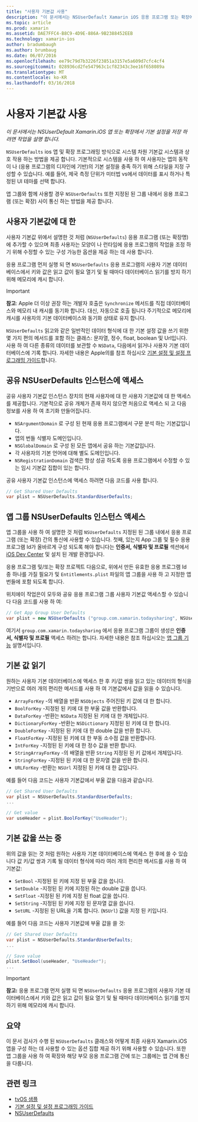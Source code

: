 ```yaml
---
title: "사용자 기본값 사용"
description: "이 문서에서는 NSUserDefault Xamarin iOS 응용 프로그램 또는 확장에서에서 기본 설정을 저장 하려면 작업을 설명 합니다."
ms.topic: article
ms.prod: xamarin
ms.assetid: DAE7FFC4-B8C9-4D9E-886A-9B2388452EEB
ms.technology: xamarin-ios
author: bradumbaugh
ms.author: brumbaug
ms.date: 06/07/2016
ms.openlocfilehash: ee79c79d7b3226f23851a3157e5a609d7cfc4cf4
ms.sourcegitcommit: 028936cd2fe547963c1cf82343c3ee16f658089a
ms.translationtype: MT
ms.contentlocale: ko-KR
ms.lasthandoff: 03/16/2018
---
```

# <a name="working-with-user-defaults"></a>사용자 기본값 사용

_이 문서에서는 NSUserDefault Xamarin.iOS 앱 또는 확장에서 기본 설정을 저장 하려면 작업을 설명 합니다._


`NSUserDefaults` ios 앱 및 확장 프로그래밍 방식으로 시스템 차원 기본값 시스템과 상호 작용 하는 방법을 제공 합니다. 기본적으로 시스템을 사용 하 여 사용자는 앱의 동작이 나 (응용 프로그램의 디자인에 기반)의 기본 설정을 충족 하기 위해 스타일을 지정 구성할 수 있습니다. 예를 들어, 제국 측정 단위가 미터법 vs에서 데이터를 표시 하거나 특정된 UI 테마를 선택 합니다.

앱 그룹와 함께 사용할 경우 `NSUserDefaults` 또한 지정된 된 그룹 내에서 응용 프로그램 (또는 확장) 사이 통신 하는 방법을 제공 합니다.

<a name="About-User-Defaults" />

## <a name="about-user-defaults"></a>사용자 기본값에 대 한

사용자 기본값 위에서 설명한 것 처럼 (`NSUserDefaults`) 응용 프로그램 (또는 확장명)에 추가할 수 있으며 최종 사용자는 모양이 나 런타임에 응용 프로그램의 작업을 조정 하기 위해 수정할 수 있는 구성 가능한 옵션을 제공 하는 데 사용 합니다.

응용 프로그램 먼저 실행 되 면 `NSUserDefaults` 응용 프로그램의 사용자 기본 데이터베이스에서 키와 값은 읽고 값이 필요 열기 및 될 때마다 데이터베이스 읽기를 방지 하기 위해 메모리에 캐시 합니다. 

> [!IMPORTANT]
> **참고**: Apple 더 이상 권장 하는 개발자 호출은 `Synchronize` 메서드를 직접 데이터베이스와 메모리 내 캐시를 동기화 합니다. 대신, 자동으로 호출 됩니다 주기적으로 메모리에 캐시를 사용자의 기본 데이터베이스와 동기화 상태로 유지 합니다.

`NSUserDefaults` 읽고와 같은 일반적인 데이터 형식에 대 한 기본 설정 값을 쓰기 위한 몇 가지 편의 메서드를 포함 하는 클래스: 문자열, 정수, float, boolean 및 Url입니다. 사용 하 여 다른 종류의 데이터를 보관할 수 `NSData`, 다음에서 읽거나 사용자 기본 데이터베이스에 기록 합니다. 자세한 내용은 Apple의를 참조 하십시오 [기본 설정 및 설정 프로그래밍 가이드](https://developer.apple.com/library/mac/documentation/Cocoa/Conceptual/UserDefaults/Introduction/Introduction.html#//apple_ref/doc/uid/10000059i)합니다.

<a name="Accessing-the-Shared-NSUserDefaults-Instance" />

## <a name="accessing-the-shared-nsuserdefaults-instance"></a>공유 NSUserDefaults 인스턴스에 액세스 

공유 사용자 기본값 인스턴스 장치의 현재 사용자에 대 한 사용자 기본값에 대 한 액세스를 제공합니다. 기본적으로 공유 개체가 존재 하지 않으면 처음으로 액세스 되 고 다음 정보를 사용 하 여 초기화 만들어집니다.

- `NSArgumentDomain` 로 구성 된 현재 응용 프로그램에서 구문 분석 하는 기본값입니다.
- 앱의 번들 식별자 도메인입니다.
- `NSGlobalDomain` 로 구성 된 모든 앱에서 공유 하는 기본값입니다.
- 각 사용자의 기본 언어에 대해 별도 도메인입니다.
- `NSRegistrationDomain` 검색은 항상 성공 하도록 응용 프로그램에서 수정할 수 있는 임시 기본값 집합이 있는 합니다.

공유 사용자 기본값 인스턴스에 액세스 하려면 다음 코드를 사용 합니다.

```csharp
// Get Shared User Defaults
var plist = NSUserDefaults.StandardUserDefaults;
```

<a name="Accessing-an-App-Group-NSUserDefaults-Instance" />

## <a name="accessing-an-app-group-nsuserdefaults-instance"></a>앱 그룹 NSUserDefaults 인스턴스 액세스

앱 그룹을 사용 하 여 설명한 것 처럼 `NSUserDefaults` 지정된 된 그룹 내에서 응용 프로그램 (또는 확장) 간의 통신에 사용할 수 있습니다. 첫째, 있는지 App 그룹 및 필수 응용 프로그램 Id가 올바르게 구성 되도록 해야 합니다는 **인증서, 식별자 및 프로필** 섹션에서 [iOS Dev Center](https://developer.apple.com/devcenter/ios/) 및 설치 된 개발 환경입니다.

응용 프로그램 및/또는 확장 프로젝트 다음으로, 위에서 만든 유효한 응용 프로그램 Id 중 하나를 가질 필요가 및 `Entitlements.plist` 파일의 앱 그룹을 사용 하 고 지정한 앱 번들에 포함 되도록 합니다.

위치에이 작업은이 모두와 공유 응용 프로그램 그룹 사용자 기본값 액세스할 수 있습니다 다음 코드를 사용 하 여:

```csharp
// Get App Group User Defaults
var plist = new NSUserDefaults ("group.com.xamarin.todaysharing", NSUserDefaultsType.SuiteName);
```

여기서 `group.com.xamarin.todaysharing` 에서 응용 프로그램 그룹이 생성은 **인증서, 식별자 및 프로필** 액세스 하려는 합니다. 자세한 내용은 참조 하십시오는 [앱 그룹 기능](~/ios/deploy-test/provisioning/capabilities/app-groups-capabilities.md) 설명서입니다.

<a name="Reading-Default-Values" />

## <a name="reading-default-values"></a>기본 값 읽기

원하는 사용자 기본 데이터베이스에 액세스 한 후 키/값 쌍을 읽고 있는 데이터의 형식을 기반으로 여러 개의 편리한 메서드를 사용 하 여 기본값에서 값을 읽을 수 있습니다.

- `ArrayForKey` -의 배열을 반환 `NSObjects` 주어진된 키 값에 대 한 합니다.
- `BoolForKey` -지정된 된 키에 대 한 부울 값을 반환합니다.
- `DataForKey` -반환는 `NSData` 지정된 된 키에 대 한 개체입니다.
- `DictionaryForKey` -반환는 `NSDictionary` 지정된 된 키에 대 한 합니다.
- `DoubleForKey` -지정된 된 키에 대 한 double 값을 반환 합니다.
- `FloatForKey` -지정된 된 키에 대 한 부동 소수점 값을 반환합니다.
- `IntForKey` -지정된 된 키에 대 한 정수 값을 반환 합니다.
- `StringArrayForKey` -의 배열을 반환 `String` 지정된 된 키 값에서 개체입니다.
- `StringForKey` -지정된 된 키에 대 한 문자열 값을 반환 합니다.
- `URLForKey` -반환는 `NSUrl` 지정된 된 키에 대 한 값입니다.

예를 들어 다음 코드는 사용자 기본값에서 부울 값을 다음과 같습니다.

```csharp
// Get Shared User Defaults
var plist = NSUserDefaults.StandardUserDefaults;
...

// Get value
var useHeader = plist.BoolForKey("UseHeader");

```

<a name="Writing-Default-Values" />

## <a name="writing-default-values"></a>기본 값을 쓰는 중

위의 값을 읽는 것 처럼 원하는 사용자 기본 데이터베이스에 액세스 한 후에 쓸 수 있습니다 값 키/값 쌍과 기록 될 데이터 형식에 따라 여러 개의 편리한 메서드를 사용 하 여 기본값:

- `SetBool` -지정된 된 키에 지정 된 부울 값을 씁니다.
- `SetDouble` -지정된 된 키에 지정된 하는 double 값을 씁니다.
- `SetFloat` -지정된 된 키에 지정 된 float 값을 씁니다.
- `SetString` -지정된 된 키에 지정 된 문자열 값을 씁니다.
- `SetURL` -지정된 된 URL을 기록 합니다. (`NSUrl`) 값을 지정 된 키입니다.

예를 들어 다음 코드는 사용자 기본값에 부울 값을 쓸 것:

```csharp
// Get Shared User Defaults
var plist = NSUserDefaults.StandardUserDefaults;
...

// Save value
plist.SetBool(useHeader, "UseHeader");
...

```

> [!IMPORTANT]
> **참고:** 응용 프로그램 먼저 실행 되 면 `NSUserDefaults` 응용 프로그램의 사용자 기본 데이터베이스에서 키와 값은 읽고 값이 필요 열기 및 될 때마다 데이터베이스 읽기를 방지 하기 위해 메모리에 캐시 합니다.



<a name="Summary" />

## <a name="summary"></a>요약

이 문서 검사가 수행 된 `NSUserDefaults` 클래스와 어떻게 최종 사용자 Xamarin.iOS 앱을 구성 하는 데 사용할 수 있는 옵션 집합 제공 하기 위해 사용할 수 있습니다. 또한 앱 그룹을 사용 하 여 확장와 해당 부모 응용 프로그램 간에 또는 그룹에는 앱 간에 통신을 다룹니다.


## <a name="related-links"></a>관련 링크

- [tvOS 샘플](https://developer.xamarin.com/samples/tvos/all/)
- [기본 설정 및 설정 프로그래밍 가이드](https://developer.apple.com/library/mac/documentation/Cocoa/Conceptual/UserDefaults/Introduction/Introduction.html#//apple_ref/doc/uid/10000059i)
- [NSUserDefaults](https://developer.apple.com/library/mac/documentation/Cocoa/Reference/Foundation/Classes/NSUserDefaults_Class/#//apple_ref/doc/constant_group/NSUserDefaults_Domains)
